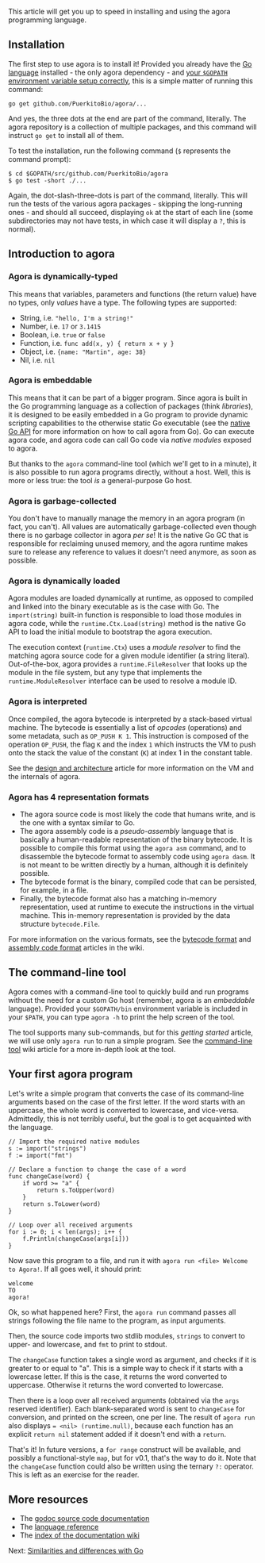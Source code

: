 This article will get you up to speed in installing and using the agora programming language.

## Installation

The first step to use agora is to install it! Provided you already have the [Go language][go] installed - the only agora dependency - and [your `$GOPATH` environment variable setup correctly][gopath], this is a simple matter of running this command:

`go get github.com/PuerkitoBio/agora/...`

And yes, the three dots at the end are part of the command, literally. The agora repository is a collection of multiple packages, and this command will instruct `go get` to install all of them.

To test the installation, run the following command (`$` represents the command prompt):

```
$ cd $GOPATH/src/github.com/PuerkitoBio/agora
$ go test -short ./...
```

Again, the dot-slash-three-dots is part of the command, literally. This will run the tests of the various agora packages - skipping the long-running ones - and should all succeed, displaying `ok` at the start of each line (some subdirectories may not have tests, in which case it will display a `?`, this is normal).

## Introduction to agora

### Agora is dynamically-typed

This means that variables, parameters and functions (the return value) have no types, only *values* have a type. The following types are supported:

* String, i.e. `"hello, I'm a string!"`
* Number, i.e. `17` or `3.1415`
* Boolean, i.e. `true` or `false`
* Function, i.e. `func add(x, y) { return x + y }`
* Object, i.e. `{name: "Martin", age: 38}`
* Nil, i.e. `nil`

### Agora is embeddable

This means that it can be part of a bigger program. Since agora is built in the Go programming language as a collection of packages (think *libraries*), it is designed to be easily embedded in a Go program to provide dynamic scripting capabilities to the otherwise static Go executable (see the [native Go API][native] for more information on how to call agora from Go). Go can execute agora code, and agora code can call Go code via *native modules* exposed to agora.

But thanks to the `agora` command-line tool (which we'll get to in a minute), it is also possible to run agora programs directly, without a host. Well, this is more or less true: the tool *is* a general-purpose Go host.

### Agora is garbage-collected

You don't have to manually manage the memory in an agora program (in fact, you can't). All values are automatically garbage-collected even though there is no garbage collector in agora *per se*! It is the native Go GC that is responsible for reclaiming unused memory, and the agora runtime makes sure to release any reference to values it doesn't need anymore, as soon as possible.

### Agora is dynamically loaded

Agora modules are loaded dynamically at runtime, as opposed to compiled and linked into the binary executable as is the case with Go. The `import(string)` built-in function is responsible to load those modules in agora code, while the `runtime.Ctx.Load(string)` method is the native Go API to load the initial module to bootstrap the agora execution.

The execution context (`runtime.Ctx`) uses a *module resolver* to find the matching agora source code for a given module identifier (a string literal). Out-of-the-box, agora provides a `runtime.FileResolver` that looks up the module in the file system, but any type that implements the `runtime.ModuleResolver` interface can be used to resolve a module ID.

### Agora is interpreted

Once compiled, the agora bytecode is interpreted by a stack-based virtual machine. The bytecode is essentially a list of *opcodes* (operations) and some metadata, such as `OP_PUSH K 1`. This instruction is composed of the operation `OP_PUSH`, the flag `K` and the index `1` which instructs the VM to push onto the stack the value of the constant (`K`) at index 1 in the constant table.

See the [design and architecture][design] article for more information on the VM and the internals of agora.

### Agora has 4 representation formats

* The agora source code is most likely the code that humans write, and is the one with a syntax similar to Go.
* The agora assembly code is a *pseudo-assembly* language that is basically a human-readable representation of the binary bytecode. It is possible to compile this format using the `agora asm` command, and to disassemble the bytecode format to assembly code using `agora dasm`. It is not meant to be written directly by a human, although it is definitely possible.
* The bytecode format is the binary, compiled code that can be persisted, for example, in a file.
* Finally, the bytecode format also has a matching in-memory representation, used at runtime to execute the instructions in the virtual machine. This in-memory representation is provided by the data structure `bytecode.File`.

For more information on the various formats, see the [bytecode format][bytecode] and [assembly code format][assembly] articles in the wiki.

## The command-line tool

Agora comes with a command-line tool to quickly build and run programs without the need for a custom Go host (remember, agora is an *embeddable* language). Provided your `$GOPATH/bin` environment variable is included in your `$PATH`, you can type `agora -h` to print the help screen of the tool.

The tool supports many sub-commands, but for this *getting started* article, we will use only `agora run` to run a simple program. See the [command-line tool][cli] wiki article for a more in-depth look at the tool.

## Your first agora program

Let's write a simple program that converts the case of its command-line arguments based on the case of the first letter. If the word starts with an uppercase, the whole word is converted to lowercase, and vice-versa. Admittedly, this is not terribly useful, but the goal is to get acquainted with the language.

```
// Import the required native modules
s := import("strings")
f := import("fmt")

// Declare a function to change the case of a word
func changeCase(word) {
	if word >= "a" {
		return s.ToUpper(word)
	}
	return s.ToLower(word)
}

// Loop over all received arguments
for i := 0; i < len(args); i++ {
	f.Println(changeCase(args[i]))
}
```

Now save this program to a file, and run it with `agora run <file> Welcome to Agora!`. If all goes well, it should print:

```
welcome
TO
agora!
```

Ok, so what happened here? First, the `agora run` command passes all strings following the file name to the program, as input arguments.

Then, the source code imports two stdlib modules, `strings` to convert to upper- and lowercase, and `fmt` to print to stdout.

The `changeCase` function takes a single word as argument, and checks if it is greater to or equal to "a". This is a simple way to check if it starts with a lowercase letter. If this is the case, it returns the word converted to uppercase. Otherwise it returns the word converted to lowercase.

Then there is a loop over all received arguments (obtained via the `args` reserved identifier). Each blank-separated word is sent to `changeCase` for conversion, and printed on the screen, one per line. The result of `agora run` also displays `= <nil> (runtime.null)`, because each function has an explicit `return nil` statement added if it doesn't end with a `return`.

That's it! In future versions, a `for range` construct will be available, and 	possibly a functional-style `map`, but for v0.1, that's the way to do it. Note that the `changeCase` function could also be written using the ternary `?:` operator. This is left as an exercise for the reader.

## More resources

* The [godoc source code documentation][godoc]
* The [language reference][ref]
* The [index of the documentation wiki][wiki]

Next: [Similarities and differences with Go][next]

[go]: http://golang.org/doc/install
[gopath]: http://golang.org/doc/code.html#GOPATH
[native]: https://github.com/PuerkitoBio/agora/wiki/Native-Go-API
[design]: https://github.com/PuerkitoBio/agora/wiki/Design-and-architecture
[godoc]: http://godoc.org/github.com/PuerkitoBio/agora
[ref]: https://github.com/PuerkitoBio/agora/wiki/Language-reference
[wiki]: https://github.com/PuerkitoBio/agora/wiki
[bytecode]: https://github.com/PuerkitoBio/agora/wiki/Bytecode-format
[assembly]: https://github.com/PuerkitoBio/agora/wiki/Assembly-code-format
[next]: https://github.com/PuerkitoBio/agora/wiki/Similarities-and-differences-with-Go
[cli]: https://github.com/PuerkitoBio/agora/wiki/Command-line-tool
